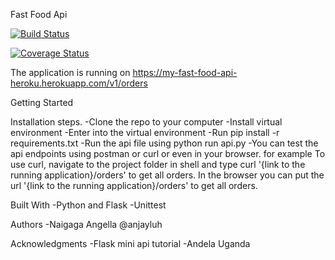 Fast Food Api

[![Build Status](https://travis-ci.org/anjayluh/fastfoodapi.svg?branch=testing)](https://travis-ci.org/anjayluh/fastfoodapi)

[![Coverage Status](https://coveralls.io/repos/github/anjayluh/apiendpoints/badge.svg?branch=testing)](https://coveralls.io/github/anjayluh/apiendpoints?branch=testing)

The application is running on https://my-fast-food-api-heroku.herokuapp.com/v1/orders


Getting Started

Installation steps.
    -Clone the repo to your computer
    -Install virtual environment
    -Enter into the virtual environment
    -Run pip install -r requirements.txt
    -Run the api file using python run api.py
    -You can test the api endpoints using postman or curl or even in your browser. for example
        To use curl, navigate to the project folder in shell and type curl '{link to the running application}/orders' to get all orders.
        In the browser you can put the url '{link to the running application}/orders' to get all orders.

Built With
    -Python and Flask
    -Unittest

Authors
    -Naigaga Angella @anjayluh

Acknowledgments
    -Flask mini api tutorial
    -Andela Uganda
